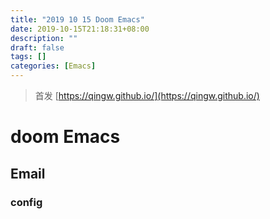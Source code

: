 ```yaml
---
title: "2019 10 15 Doom Emacs"
date: 2019-10-15T21:18:31+08:00
description: ""
draft: false
tags: []
categories: [Emacs]
---
```


<!--more-->

> 首发 [https://qingw.github.io/](https://qingw.github.io/)

# doom Emacs
## Email
### config
